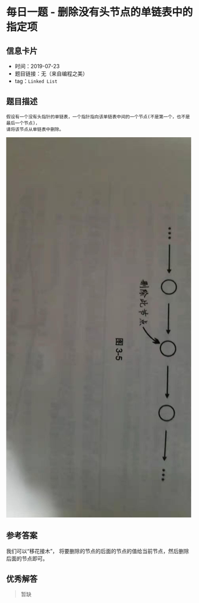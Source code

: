# 毎日一题 - 删除没有头节点的单链表中的指定项

## 信息卡片

* 时间：2019-07-23
* 题目链接：无（来自编程之美）
* tag：`Linked List`

## 题目描述

```text
假设有一个没有头指针的单链表，一个指针指向该单链表中间的一个节点(不是第一个，也不是最后一个节点)，
请将该节点从单链表中删除。
```

![2019-07-23](../.gitbook/assets/2019-07-23.jpeg)

## 参考答案

我们可以“移花接木”， 将要删除的节点的后面的节点的值给当前节点，然后删除后面的节点即可。

## 优秀解答

> 暂缺

